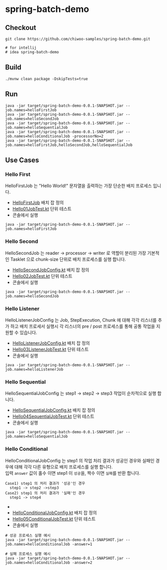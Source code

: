 # spring-batch-demo

## Checkout
```
git clone https://github.com/chiwoo-samples/spring-batch-demo.git

# for intellij
# idea spring-batch-demo
```

## Build
```
./mvnw clean package -DskipTests=true
```

## Run
```
java -jar target/spring-batch-demo-0.0.1-SNAPSHOT.jar --job.names=helloFirstJob
java -jar target/spring-batch-demo-0.0.1-SNAPSHOT.jar --job.names=helloSecondJob
java -jar target/spring-batch-demo-0.0.1-SNAPSHOT.jar --job.names=helloSequentialJob
java -jar target/spring-batch-demo-0.0.1-SNAPSHOT.jar --job.names=helloConditionalJob -processorNo=2
java -jar target/spring-batch-demo-0.0.1-SNAPSHOT.jar --job.names=helloFirstJob,helloSecondJob,helloSequentialJob
```

## Use Cases

### Hello First
HelloFirstJob 는 "Hello World!" 문자열을 출력하는 가장 단순한 배치 프로세스 입니다.
- [HelloFirstJob](./src/main/kotlin/example/chiwoo/demo/jobs/hello01/HelloFirstJobConfig.kt) 배치 잡 정의  
- [Hello01JobTest.kt](./src/test/kotlin/example/chiwoo/demo/jobs/Hello01JobTest.kt) 단위 테스트
- 콘솔에서 실행
```
java -jar target/spring-batch-demo-0.0.1-SNAPSHOT.jar --job.names=helloFirstJob
```

### Hello Second
HelloSecondJob 는 reader -> processor -> writer 로 역할이 분리된 가장 기본적인 Tasklet 으로 chunk-size 단위로 배치 프로세스를 실행 합니다. 
- [HelloSecondJobConfig.kt](./src/main/kotlin/example/chiwoo/demo/jobs/hello02/HelloSecondJobConfig.kt) 배치 잡 정의
- [Hello02JobTest.kt](./src/test/kotlin/example/chiwoo/demo/jobs/Hello02JobTest.kt) 단위 테스트
- 콘솔에서 실행
```
java -jar target/spring-batch-demo-0.0.1-SNAPSHOT.jar --job.names=helloSecondJob
```

### Hello Listener
HelloListenerJobConfig 는 Job, StepExecution, Chunk 에 대해 각각 리스너를 추가 하고 배치 프로세서 실행시 각 리스너의 pre / post 프로세스를 통해 공통 작업을 지원할 수 있습니다.       
- [HelloListenerJobConfig.kt](./src/main/kotlin/example/chiwoo/demo/jobs/hello03/HelloListenerJobConfig.kt) 배치 잡 정의
- [Hello03ListenerJobTest.kt](./src/test/kotlin/example/chiwoo/demo/jobs/Hello03ListenerJobTest.kt) 단위 테스트
- 콘솔에서 실행
```
java -jar target/spring-batch-demo-0.0.1-SNAPSHOT.jar --job.names=helloListenerJob
```

### Hello Sequential
HelloSequentialJobConfig 는 step1 -> step2 -> step3 작업이 순차적으로 실행 합니다.  

- [HelloSequentialJobConfig.kt](./src/main/kotlin/example/chiwoo/demo/jobs/hello04/HelloSequentialJobConfig.kt) 배치 잡 정의
- [Hello04SequentialJobTest.kt](./src/test/kotlin/example/chiwoo/demo/jobs/Hello04SequentialJobTest.kt) 단위 테스트
- 콘솔에서 실행
```
java -jar target/spring-batch-demo-0.0.1-SNAPSHOT.jar --job.names=helloSequentialJob
```

### Hello Conditional
HelloConditionalJobConfig 는 step1 의 작업 처리 결과가 성공인 경우와 실패인 경우에 대해 각각 다른 유형으로 배치 프로세스를 실행 합니다.   
입력 `answer` 값이 홀수 이면 step1 이 `성공`을, 짝수 이면 `실패`를 반환 합니다.  

```
Case1) step1 의 처리 결과가 '성공'인 경우
  step1 -> step2 ->step3 
Case2) step1 의 처리 결과가 '실패'인 경우
  step1 -> step4      
```
- 
- [HelloConditionalJobConfig.kt](./src/main/kotlin/example/chiwoo/demo/jobs/hello05/HelloConditionalJobConfig.kt) 배치 잡 정의
- [Hello05ConditionalJobTest.kt](./src/test/kotlin/example/chiwoo/demo/jobs/Hello05ConditionalJobTest.kt) 단위 테스트
- 콘솔에서 실행
```
# 성공 프로세스 실행 예시 
java -jar target/spring-batch-demo-0.0.1-SNAPSHOT.jar --job.names=helloConditionalJob -answer=1

# 실패 프로세스 실행 예시  
java -jar target/spring-batch-demo-0.0.1-SNAPSHOT.jar --job.names=helloConditionalJob -answer=2
```

